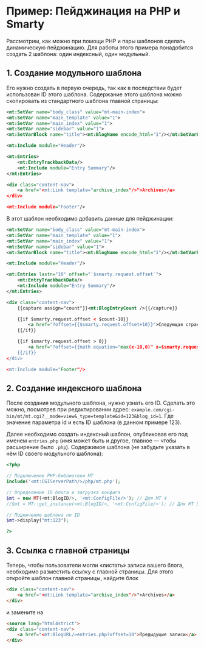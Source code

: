 # Пример: Пейджинация на PHP и Smarty

Рассмотрим, как можно при помощи PHP и пары шаблонов сделать динамическую пейджинацию.
Для работы этого примера понадобится создать 2 шаблона: один индексный, один модульный.

## 1. Создание модульного шаблона

Его нужно создать в первую очередь, так как в последствии будет использован ID этого шаблона.
Содержание этого шаблона можно скопировать из стандартного шаблона главной страницы:

```xml
<mt:SetVar name="body_class" value="mt-main-index">
<mt:SetVar name="main_template" value="1">
<mt:SetVar name="main_index" value="1">
<mt:SetVar name="sidebar" value="1">
<mt:SetVarBlock name="title"><mt:BlogName encode_html="1"/></mt:SetVarBlock>

<mt:Include module="Header"/>

<mt:Entries>
	<mt:EntryTrackbackData/>
	<mt:Include module="Entry Summary"/>
</mt:Entries>

<div class="content-nav">
	<a href="<mt:Link template="archive_index"/>">Archives</a>
</div>

<mt:Include module="Footer"/>
```

В этот шаблон необходимо добавить данные для пейджинации:

```xml
<mt:SetVar name="body_class" value="mt-main-index">
<mt:SetVar name="main_template" value="1">
<mt:SetVar name="main_index" value="1">
<mt:SetVar name="sidebar" value="1">
<mt:SetVarBlock name="title"><mt:BlogName encode_html="1"/></mt:SetVarBlock>

<mt:Include module="Header"/>

<mt:Entries lastn="10" offset="`$smarty.request.offset`">
	<mt:EntryTrackbackData/>
	<mt:Include module="Entry Summary"/>
</mt:Entries>

<div class="content-nav">
	{{capture assign="count"}}<mt:BlogEntryCount />{{/capture}}

	{{if $smarty.request.offset < $count-10}}
		<a href="?offset={{$smarty.request.offset+10}}">Следующая страница</a>
	{{/if}}

	{{if $smarty.request.offset > 0}}
		<a href="?offset={{math equation="max(x-10,0)" x=$smarty.request.offset}}">Предыдущая страница</a>
	{{/if}}
</div>

<mt:Include module="Footer"/>
```

## 2. Создание индексного шаблона

После создания модульного шаблона, нужно узнать его ID. Сделать это можно, посмотрев при редактировании адрес: `example.com/cgi-bin/mt/mt.cgi?__mode=view&_type=template&id=123&blog_id=1`. Где значение параметра id и есть ID шаблона (в данном примере 123).

Далее необходимо создать индексный шаблон, опубликовав его под именем `entries.php` (имя может быть и другое, главное — чтобы расширение было `.php`). Содержимое шаблона (не забудьте указать в нём ID своего модульного шаблона):

```php
<?php

// Подключение PHP-библиотеки MT
include('<mt:CGIServerPath/>/php/mt.php');

// Определение ID блога и загрузка конфига
$mt = new MT(<mt:BlogID/>, '<mt:ConfigFile/>'); // Для MT 4
//$mt = MT::get_instance(<mt:BlogID/>, '<mt:ConfigFile/>'); // Для MT 5

// Подкючение шаблона по ID
$mt->display("mt:123");

?>
```

## 3. Ссылка с главной страницы

Теперь, чтобы пользователи могли «листать» записи вашего блога, необходимо разместить ссылку с главной страницы. Для этого откройте шаблон главной страницы, найдите блок 

```html
<div class="content-nav">
	<a href="<mt:Link template="archive_index"/>">Archives</a>
</div>
```

и замените на
```html
<source lang="html4strict">
<div class="content-nav">
	<a href="<mt:BlogURL/>entries.php?offset=10">Предыдущие записи</a>
</div>
```


